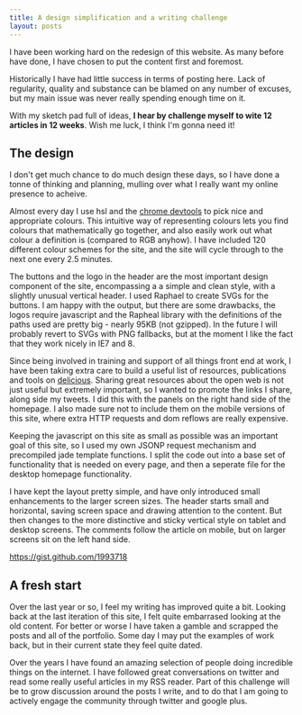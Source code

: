 ```yaml
---
title: A design simplification and a writing challenge
layout: posts
---
```


I have been working hard on the redesign of this website. As many before have done, I have chosen to put the content first and foremost.

Historically I have had little success in terms of posting here. Lack of regularity, quality and substance can be blamed on any number of excuses, but my main issue was never really spending enough time on it.

With my sketch pad full of ideas, **I hear by challenge myself to wite 12 articles in 12 weeks**. Wish me luck, I think I'm gonna need it! 

## The design

I don't get much chance to do much design these days, so I have done a tonne of thinking and planning, mulling over what I really want my online presence to acheive.

Almost every day I use hsl and the [chrome devtools](http://paulirish.com/2011/quick-color-manipulation-with-the-chrome-devtools/) to pick nice and appropriate colours. This intuitive way of representing colours lets you find colours that mathematically go together, and also easily work out what colour a definition is (compared to RGB anyhow). I have included 120 different colour schemes for the site, and the site will cycle through to the next one every 2.5 minutes.

The buttons and the logo in the header are the most important design component of the site, encompassing a a simple and clean style, with a slightly unusual vertical header. I used Raphael to create SVGs for the buttons. I am happy with the output, but there are some drawbacks, the logos require javascript and the Rapheal library with the definitions of the paths used are pretty big - nearly 95KB (not gzipped). In the future I will probably revert to SVGs with PNG fallbacks, but at the moment I like the fact that they work nicely in IE7 and 8.

Since being involved in training and support of all things front end at work, I have been taking extra care to build a useful list of resources, publications and tools on [delicious](http://delicious.com/danshearmur). Sharing great resources about the open web is not just useful but extremely important, so I wanted to promote the links I share, along side my tweets. I did this with the panels on the right hand side of the homepage. I also made sure not to include them on the mobile versions of this site, where extra HTTP requests and dom reflows are really expensive.

Keeping the javascript on this site as small as possible was an important goal of this site, so I used my own JSONP request mechanism and precompiled jade template functions. I split the code out into a base set of functionality that is needed on every page, and then a seperate file for the desktop homepage functionality.

I have kept the layout pretty simple, and have only introduced small enhancements to the larger screen sizes. The header starts small and horizontal, saving screen space and drawing attention to the content. But then changes to the more distinctive and sticky vertical style on tablet and desktop screens. The comments follow the article on mobile, but on larger screens sit on the left hand side.

<div id="gid-1993718" class="gist-insert">
  <a href="https://gist.github.com/1993718" target="_blank">https://gist.github.com/1993718</a>
</div>

## A fresh start

Over the last year or so, I feel my writing has improved quite a bit. Looking back at the last iteration of this site, I felt quite embarrased looking at the old content. For better or worse I have taken a gamble and scrapped the posts and all of the portfolio. Some day I may put the examples of work back, but in their current state they feel quite dated.

Over the years I have found an amazing selection of people doing  incredible things on the internet. I have followed great conversations on twitter and read some really useful articles in my RSS reader. Part of this challenge will be to grow discussion around the posts I write, and to do that I am going to actively engage the community through twitter and google plus.
